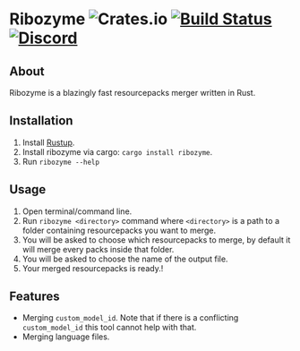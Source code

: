# Ribozyme ![Crates.io](https://img.shields.io/crates/v/ribozyme) [![Build Status](https://travis-ci.com/oOBoomberOo/ribozyme.svg?branch=master)](https://travis-ci.com/oOBoomberOo/ribozyme) [![Discord](https://img.shields.io/discord/428791010244558850?color=blue&label=Discord&logo=discord)](https://discord.gg/56ySADc)

## About

Ribozyme is a blazingly fast resourcepacks merger written in Rust.

## Installation

1) Install [Rustup](https://www.rust-lang.org/tools/install).
2) Install ribozyme via cargo: `cargo install ribozyme`.
3) Run `ribozyme --help`

## Usage

1) Open terminal/command line.
2) Run `ribozyme <directory>` command where `<directory>` is a path to a folder containing resourcepacks you want to merge.
3) You will be asked to choose which resourcepacks to merge, by default it will merge every packs inside that folder.
4) You will be asked to choose the name of the output file.
5) Your merged resourcepacks is ready.!

## Features

- Merging `custom_model_id`. Note that if there is a conflicting `custom_model_id` this tool cannot help with that.
- Merging language files.
